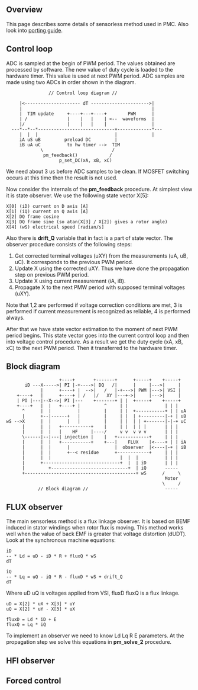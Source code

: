 ## Overview

This page describes some details of sensorless method used in PMC. Also look
into [porting guide](PortingGuide.md).

## Control loop

ADC is sampled at the begin of PWM period. The values obtained are processed by
software. The new value of duty cycle is loaded to the hardware timer. This
value is used at next PWM period. ADC samples are made using two ADCs in order
shown in the diagram.

	                // Control loop diagram //
	
	     |<--------------------- dT ---------------------->|
	     |                                                 |
	     |  TIM update     +----+---+----+        PWM      |
	     | /               |    |   |    | <--  waveforms  |
	     |/                |    |   |    |                 |
	  ---*--*--*-----------------------------+-------------*---
	     |  |  |                             |             |
	     iA uS uB         preload DC         |
	     iB uA uC          to hw timer -->  TIM
	             \                          /
	              pm_feedback()            /
	                    p_set_DC(xA, xB, xC)

We need about 3 us before ADC samples to be clean. If MOSFET switching occurs
at this time then the result is not used.

Now consider the internals of the **pm_feedback** procedure. At simplest view
it is state observer. We use the following state vector X[5]:

	X[0] (iD) current on D axis [A]
	X[1] (iQ) current on Q axis [A]
	X[2] DQ frame cosine
	X[3] DQ frame sine (so atan(X[3] / X[2]) gives a rotor angle)
	X[4] (wS) electrical speed [radian/s]

Also there is **drift_Q** variable that in fact is a part of state vector. The
observer procedure consists of the following steps:

1. Get corrected terminal voltages (uXY) from the measurements (uA, uB, uC). It
   corresponds to the previous PWM period.
2. Update X using the corrected uXY. Thus we have done the propagation step on
   previous PWM period.
3. Update X using current measurement (iA, iB).
4. Propagate X to the next PMW period with supposed terminal voltages (uXY).

Note that 1,2 are performed if voltage correction conditions are met, 3 is
performed if current measurement is recognized as reliable, 4 is performed
always.

After that we have state vector estimation to the moment of next PWM period
begins. This state vector goes into the current control loop and then into
voltage control procedure. As a result we get the duty cycle (xA, xB, xC) to
the next PWM period. Then it transferred to the hardware timer.

## Block diagram

	                    +----+       +-------+      +-----+    +-----+
	       iD ---X----->| PI |-+---->| DQ   /|      |     |--->|     |
	             |      +----+ |  -->|   /   |-+--->| PWM |--->| VSI |
	    +----+   |      +----+ | /   |/   XY |---+->|     |--->|     |
	    | PI |---|--X-->| PI |---    +-------+ | |  +-----+    +-----+
	    +----+   |  |   +----+ |         ^     | |              | | |
	      ^      |  |          |         |     | |  +-----------+ | | uA
	      |      +--|------+   |         |     | |  | +---------|-+ | uB
	wS -->X      |  |      |   |         |     | |  | | +-------|-|-+ uC
	      |      |  |   +-----------+    |     | |  | | |       | | |
	      |      |  |   |    HF     |----/     v v  v v v       | | |
	      \------|--|---| injection |    |   +------------+     | | |
	      |      |  |   +-----------+    +---|    FLUX    |<----+ | | iA
	      |      |  |      |                 |  observer  |<----|-+ | iB
	      |      |  |      +--< residue      +------------+     | | |
	      |      |  |                          |  |  |          | | |
	      |      +-----------------------------+  |  | iD       | | |
	      |         +-----------------------------+  | iQ       -----
	      +------------------------------------------+ wS      /     \
	                                                            Motor
	                                                           \     /
	            // Block diagram //                             -----

## FLUX observer

The main sensorless method is a flux linkage observer. It is based on BEMF
induced in stator windings when rotor flux is moving. This method works well
when the value of back EMF is greater that voltage distortion (dUDT). Look at
the synchronous machine equations:

	iD
	-- * Ld = uD - iD * R + fluxQ * wS
	dT

	iQ
	-- * Lq = uQ - iQ * R - fluxD * wS + drift_Q
	dT

Where uD uQ is voltages applied from VSI, fluxD fluxQ is a flux linkage.

	uD = X[2] * uX + X[3] * uY
	uQ = X[2] * uY - X[3] * uX

	fluxD = Ld * iD + E
	fluxQ = Lq * iQ

To implement an observer we need to know Ld Lq R E parameters. At the
propagation step we solve this equations in **pm_solve_2** procedure.

## HFI observer
## Forced control

